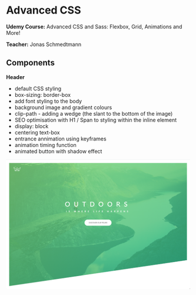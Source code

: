 # Advanced CSS 

**Udemy Course:** Advanced CSS and Sass: Flexbox, Grid, Animations and More! 

**Teacher:** Jonas Schmedtmann

## Components

**Header**
- default CSS styling 
- box-sizing: border-box
- add font styling to the body 
- background image and gradient colours
- clip-path - adding a wedge (the slant to the bottom of the image)
- SEO optimisation with H1 / Span to styling within the inline element
- display: block 
- centering text-box
- entrance annimation using keyframes 
- animation timing function
- animated button with shadow effect

<img src="./images/header.png" alt="Header" width="500px">

